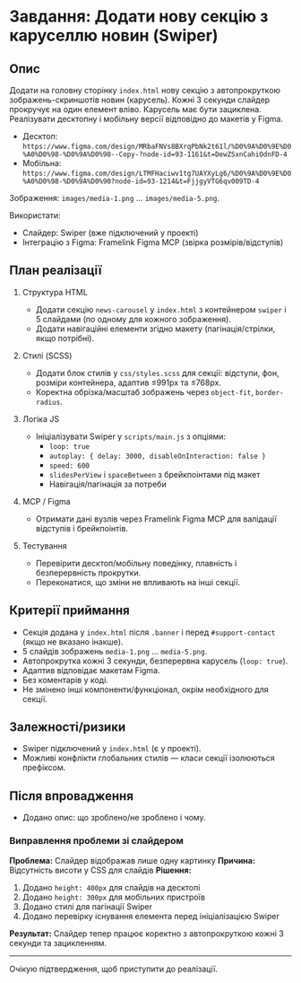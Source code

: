 # Завдання: Додати нову секцію з каруселлю новин (Swiper)

## Опис
Додати на головну сторінку `index.html` нову секцію з автопрокруткою зображень-скриншотів новин (карусель). Кожні 3 секунди слайдер прокручує на один елемент вліво. Карусель має бути зациклена. Реалізувати десктопну і мобільну версії відповідно до макетів у Figma.

- Десктоп: `https://www.figma.com/design/MRbaFNVs8BXrqPbNk2t61l/%D0%9A%D0%9E%D0%A0%D0%98-%D0%9A%D0%90--Copy-?node-id=93-1161&t=DewZSxnCahiOdnFD-4`
- Мобільна: `https://www.figma.com/design/LTMFHaciwv1tg7UAYXyLg6/%D0%9A%D0%9E%D0%A0%D0%98-%D0%9A%D0%90?node-id=93-1214&t=FjjgyVTG6qv009TD-4`

Зображення: `images/media-1.png` … `images/media-5.png`.

Використати:
- Слайдер: Swiper (вже підключений у проекті)
- Інтеграцію з Figma: Framelink Figma MCP (звірка розмірів/відступів)

## План реалізації
1. Структура HTML
   - Додати секцію `news-carousel` у `index.html` з контейнером `swiper` і 5 слайдами (по одному для кожного зображення).
   - Додати навігаційні елементи згідно макету (пагінація/стрілки, якщо потрібні).

2. Стилі (SCSS)
   - Додати блок стилів у `css/styles.scss` для секції: відступи, фон, розміри контейнера, адаптив ≤991px та ≤768px.
   - Коректна обрізка/масштаб зображень через `object-fit`, `border-radius`.

3. Логіка JS
   - Ініціалізувати Swiper у `scripts/main.js` з опціями:
     - `loop: true`
     - `autoplay: { delay: 3000, disableOnInteraction: false }`
     - `speed: 600`
     - `slidesPerView` і `spaceBetween` з брейкпоінтами під макет
     - Навігація/пагінація за потреби

4. MCP / Figma
   - Отримати дані вузлів через Framelink Figma MCP для валідації відступів і брейкпоінтів.

5. Тестування
   - Перевірити десктоп/мобільну поведінку, плавність і безперервність прокрутки.
   - Переконатися, що зміни не впливають на інші секції.

## Критерії приймання
- Секція додана у `index.html` після `.banner` і перед `#support-contact` (якщо не вказано інакше).
- 5 слайдів зображень `media-1.png` … `media-5.png`.
- Автопрокрутка кожні 3 секунди, безперервна карусель (`loop: true`).
- Адаптив відповідає макетам Figma.
- Без коментарів у коді.
- Не змінено інші компоненти/функціонал, окрім необхідного для секції.

## Залежності/ризики
- Swiper підключений у `index.html` (є у проекті).
- Можливі конфлікти глобальних стилів — класи секції ізолюються префіксом.

## Після впровадження
- Додано опис: що зроблено/не зроблено і чому.

### Виправлення проблеми зі слайдером
**Проблема:** Слайдер відображав лише одну картинку
**Причина:** Відсутність висоти у CSS для слайдів
**Рішення:**
1. Додано `height: 400px` для слайдів на десктопі
2. Додано `height: 300px` для мобільних пристроїв
3. Додано стилі для пагінації Swiper
4. Додано перевірку існування елемента перед ініціалізацією Swiper

**Результат:** Слайдер тепер працює коректно з автопрокруткою кожні 3 секунди та зацикленням.

---
Очікую підтвердження, щоб приступити до реалізації.


